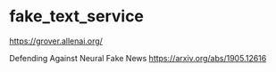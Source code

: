 # fake_text_service

https://grover.allenai.org/


Defending Against Neural Fake News
https://arxiv.org/abs/1905.12616
